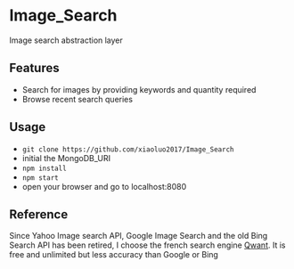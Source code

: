 # Image_Search
Image search abstraction layer

## Features
* Search for images by providing keywords and quantity required
* Browse recent search queries

## Usage
* ```git clone https://github.com/xiaoluo2017/Image_Search```
* initial the MongoDB_URI
* ```npm install```
* ```npm start```
* open your browser and go to localhost:8080

## Reference
Since Yahoo Image search API, Google Image Search and the old Bing Search API has been retired, I choose the french search engine [Qwant](https://www.qwant.com/). It is free and unlimited but less accuracy than Google or Bing
